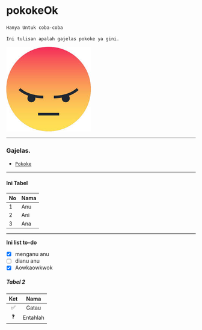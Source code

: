 # pokokeOk
`Hanya Untuk coba-coba`


```
Ini tulisan apalah gajelas pokoke ya gini.
```

![Angry react](https://github.com/Pokoke-01/Pokoke-01/blob/main/Angry.jpeg)

***

### Gajelas.
* [`Pokoke`](https://github.com/Pokoke-01)

***

#### Ini Tabel

|No|Nama|
|--|----|
|1 |Anu |
|2 |Ani |
|3 |Ana |
---
**Ini list to-do**

- [x] menganu anu
- [ ] dianu anu
- [x] Aowkaowkwok

##### Tabel 2

|  Ket  |  Nama  |
| :--: | :--: |
|  ✅  |  Gatau  |
|  ❓  |  Entahlah  |
